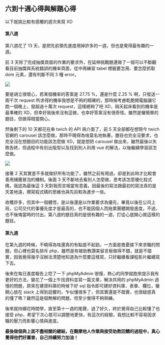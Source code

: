 ## 六到十週心得與解題心得

以下就挑比較有感觸的週次來寫 XD

#### 第八週
第八週花了 13 天，是把先前領先進度用掉許多的一週，但也是覺得最有趣的一週。

前 3 天除了完成抽獎頁面的作業的要求外，在延伸挑戰題還做了一個可以不斷觀看目前抽獎與系統錯誤的機率頁面，從中再練習 tabel 標籤要怎用、要怎麼抓取 dom 元素，還有判斷不同 3 種 error。

![](https://i.imgur.com/sXmynom.gif)

要是胡立很壞心，若某個機率的答案是 27.75 %，還是什麼 2.25 % 啊，只發送一兩千次 request 所求得的機率我想是不夠的精確的，那時候考慮乾脆開電腦讓它跑一個晚上，發超過十萬次 request，這樣總夠了吧 XD，隔天起床看到的機率是最準確的 XD，但幸好我後來沒有這做，也幸好答案沒有很奇怪。雖然是蠻簡單的題目，但做得相當開心。

然後剩下的 10 天都花在串 twich 的 API 與介面了，前 5 天全部都在想現今 twich 官網的 carousel 該怎麼做，那時不曉得為啥莫名地執著，題目也完全沒要求，也完全沒在想題目的功能該怎麼做 XD，就是想把 carousel 做出來，雖然最後以失敗告終，但過程中有刻出版型以及找到別人利用 vue 的解法，以後繼續學習該怎麼做。

![](https://i.imgur.com/eAWTVnC.jpg)

接著 2 天其實差不多就做好所有功能了，雖然之前有用過，卻是到此時才比較會善用捕獲冒泡的機制。後面 3 天不斷地去看別人怎麼做，思考該怎麼優化程式碼，我認為最後這 3 天對我而言相當有意義，因最後的寫法跟最初的寫法真的是天差地遠，撰寫程式碼的思維也與先前較為進步一些。

收穫許多，但其中一個體悟，是以後還是以作業要求為優先，畢竟以後在公司上班，公司交代的事優先度才是最高的，也不能因個人而拖累團體開發進度。不過，也不後悔當時的付出，第八週的題目真的是很有趣的一週，打從心底開心做這樣的題目。

#### 第九週
在第九週的時候，不曉得為啥還真的有點提不起勁，一方面是擔憂接下來求職的問題，但心裡也莫名排斥 php，雖然是有被助教讚美留言板做得不錯，就是不踏實，因我覺得幾乎沒辦法清楚地知道為什麼要這樣寫，只好繼續看課程影片繼續寫下去。

後來在每日進度報告上唸了一下 phpMyAdmin 很慢，熱心的同學就跑來提示我有更好的方法，變花了一個上午找資料並寫一篇文章，解決共用的 phpMyAdmin 過慢的問題，原來在建資料庫的時候下好 sql 指令即可建好資料庫、表單、欄位，蠻開心放在 slack 上得到迴響的，乍似懂很多了，但其實還是不踏實，也很疑惑真的懂了嗎？雖然這是個無解的問題，但至少覺得不夠熟練。

後來就持續花時間學，直至第十一週的尾聲，過了好久，終於覺得自己比較懂了也接受 php，希望下次心態可以調整地更快，有這次的經驗，我想比較不容易因求職的壓力而影響心情與進度。

**最後做個與上面不盡相關的總結，在觀摩他人作業與接受助教回饋的過程中，真心覺得他們好厲害，自己持續努力加油！**